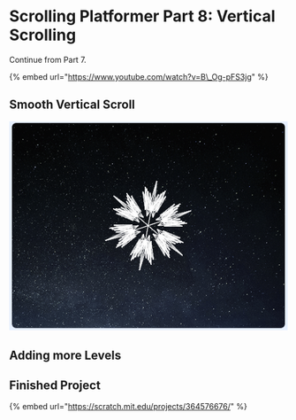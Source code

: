 # Scrolling Platformer Part 8: Vertical Scrolling

Continue from Part 7. 

{% embed url="https://www.youtube.com/watch?v=B\_Og-pFS3jg" %}



## Smooth Vertical Scroll

![](../../../../.gitbook/assets/image%20%2810%29.png)

## Adding more Levels



## Finished Project



{% embed url="https://scratch.mit.edu/projects/364576676/" %}







